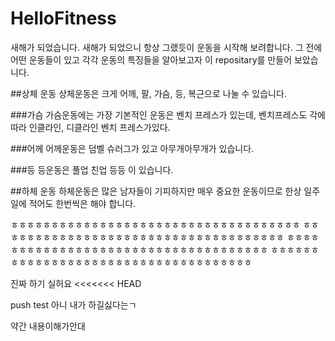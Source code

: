 # HelloFitness
새해가 되었습니다. 새해가 되었으니 항상 그랬듯이 운동을 시작해 보려합니다.
그 전에 어떤 운동들이 있고 각각 운동의 특징들을 알아보고자 이 repositary를 만들어 보았습니다. 

##상체 운동
상체운동은 크게 어깨, 팔, 가슴, 등, 복근으로 나눌 수 있습니다.  

###가슴 
가슴운동에는 가장 기본적인 운동은 벤치 프레스가 있는데, 벤치프레스도 각에따라  인클라인, 디클라인 벤치 프레스가있다.

###어께
어께운동은 덤벨 슈러그가 있고 아무개아무개가 있습니다. 

###등
등운동은 풀업 친업 등등 이 있습니다.

##하체 운동
하체운동은 많은 남자들이 기피하지만 매우 중요한 운동이므로 한상 일주일에 적어도 
한번씩은 해야 합니다.

ㅎㅎㅎㅎㅎㅎㅎㅎㅎㅎㅎㅎㅎㅎㅎㅎㅎㅎㅎㅎㅎㅎㅎㅎㅎㅎㅎㅎㅎㅎㅎㅎㅎㅎㅎㅎ
ㅎㅎㅎㅎㅎㅎㅎㅎㅎㅎㅎㅎㅎㅎㅎㅎㅎㅎㅎㅎㅎㅎㅎㅎㅎㅎㅎㅎㅎㅎㅎㅎㅎㅎㅎㅎ
ㅎㅎㅎㅎㅎㅎㅎㅎㅎㅎㅎㅎㅎㅎㅎㅎㅎㅎㅎㅎㅎㅎㅎㅎㅎㅎㅎㅎㅎㅎㅎㅎㅎㅎㅎㅎ
ㅎㅎㅎㅎㅎㅎㅎㅎㅎㅎㅎㅎㅎㅎㅎㅎㅎㅎㅎㅎㅎㅎㅎㅎㅎㅎㅎㅎㅎㅎㅎㅎㅎㅎㅎㅎ

진짜 하기 실허요
<<<<<<< HEAD

push test
아니 내가 하길싫다는ㄱ

약간 내용이해가안대
